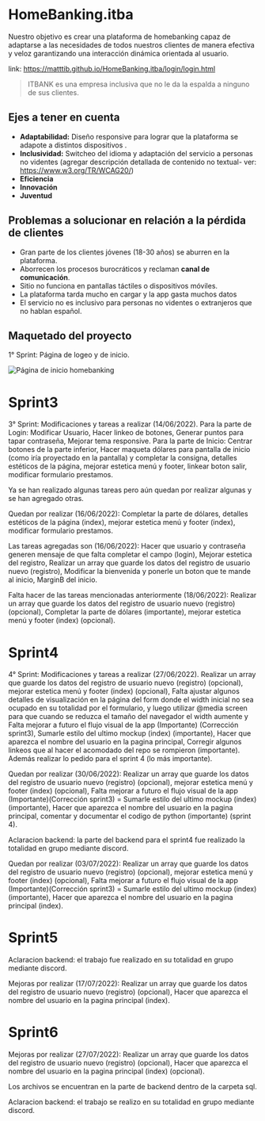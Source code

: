 # HomeBanking.itba
Nuestro objetivo es crear una plataforma de homebanking capaz de adaptarse a las necesidades de todos nuestros clientes de manera efectiva y veloz garantizando una interacción dinámica orientada al usuario. 

link: https://matttib.github.io/HomeBanking.itba/login/login.html

>ITBANK es una empresa inclusiva que no le da la espalda a ninguno de sus clientes.

## Ejes a tener en cuenta

- **Adaptabilidad:** Diseño responsive para lograr que la plataforma se adapote a distintos dispositivos .
- **Inclusividad:** Switcheo del idioma y adaptación del servicio a personas no videntes (agregar descripción detallada de contenido no textual- ver: https://www.w3.org/TR/WCAG20/) 
- **Eficiencia**
- **Innovación**
- **Juventud**

## Problemas a solucionar en relación a la pérdida de clientes

- Gran parte de los clientes jóvenes (18-30 años) se aburren en la plataforma.
- Aborrecen los procesos burocráticos y reclaman **canal de comunicación**.
- Sitio no funciona en pantallas táctiles o dispositivos móviles.
- La plataforma tarda mucho en cargar y la app gasta muchos datos
- El servicio no es inclusivo para personas no videntes o extranjeros que no hablan español.

## Maquetado del proyecto
1° Sprint: Página de logeo y de inicio.

![Página de inicio homebanking](https://user-images.githubusercontent.com/105286940/169166996-bb2f2828-5b9d-44d9-b3c9-0c4c5ed62a0a.jpg)

# Sprint3
3° Sprint: Modificaciones y tareas a realizar (14/06/2022).
Para la parte de Login: Modificar Usuario, Hacer linkeo de botones, Generar puntos para tapar contraseña, Mejorar tema responsive.                                        Para la parte de Inicio: Centrar botones de la parte inferior, Hacer maqueta dólares para pantalla de inicio (como iría proyectado en la pantalla) y completar la consigna, detalles estéticos de la página, mejorar estetica menú y footer, linkear boton salir, modificar formulario prestamos.

Ya se han realizado algunas tareas pero aún quedan por realizar algunas y se han agregado otras.

Quedan por realizar (16/06/2022): Completar la parte de  dólares, detalles estéticos de la página (index), mejorar estetica menú y footer (index), modificar formulario prestamos.

Las tareas agregadas son (16/06/2022): Hacer que usuario y contraseña generen mensaje de que falta completar el campo (login), Mejorar estetica del registro, Realizar un array que guarde los datos del registro de usuario nuevo (registro), Modificar la bienvenida y ponerle un boton que te mande al inicio, MarginB del inicio.

Falta hacer de las tareas mencionadas anteriormente (18/06/2022): Realizar un array que guarde los datos del registro de usuario nuevo (registro) (opcional), Completar la parte de  dólares (importante), mejorar estetica menú y footer (index) (opcional).

# Sprint4
4° Sprint: Modificaciones y tareas a realizar (27/06/2022).
Realizar un array que guarde los datos del registro de usuario nuevo (registro) (opcional), mejorar estetica menú y footer (index) (opcional), Falta ajustar algunos detalles de visualización en la página del form donde el width inicial no sea ocupado en su totalidad por el formulario, y luego utilizar @media screen para que cuando se reduzca el tamaño del navegador el width aumente y Falta mejorar a futuro el flujo visual de la app (Importante) (Corrección sprint3), Sumarle estilo del ultimo mockup (index) (importante), Hacer que aparezca el nombre del usuario en la pagina principal, Corregir algunos linkeos que al hacer el acomodado del repo se rompieron (importante). 
Además realizar lo pedido para el sprint 4 (lo más importante). 

Quedan por realizar (30/06/2022): Realizar un array que guarde los datos del registro de usuario nuevo (registro) (opcional), mejorar estetica menú y footer (index) (opcional), Falta mejorar a futuro el flujo visual de la app (Importante)(Corrección sprint3) = Sumarle estilo del ultimo mockup (index) (importante), Hacer que aparezca el nombre del usuario en la pagina principal, comentar y documentar el codigo de python (importante) (sprint 4).

Aclaracion backend: la parte del backend para el sprint4 fue realizado la totalidad en grupo mediante discord.

Quedan por realizar (03/07/2022): Realizar un array que guarde los datos del registro de usuario nuevo (registro) (opcional), mejorar estetica menú y footer (index) (opcional), Falta mejorar a futuro el flujo visual de la app (Importante)(Corrección sprint3) = Sumarle estilo del ultimo mockup (index) (importante), Hacer que aparezca el nombre del usuario en la pagina principal (index).

# Sprint5
Aclaracion backend: el trabajo fue realizado en su totalidad en grupo mediante discord.

Mejoras por realizar (17/07/2022): Realizar un array que guarde los datos del registro de usuario nuevo (registro) (opcional), Hacer que aparezca el nombre del usuario en la pagina principal (index).

# Sprint6
Mejoras por realizar (27/07/2022): Realizar un array que guarde los datos del registro de usuario nuevo (registro) (opcional), Hacer que aparezca el nombre del usuario en la pagina principal (index) (opcional).

Los archivos se encuentran en la parte de backend dentro de la carpeta sql.

Aclaracion backend: el trabajo se realizo en su totalidad en grupo mediante discord.
